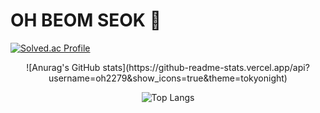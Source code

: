 # OH BEOM SEOK 🌱
 
[![Solved.ac Profile](http://mazassumnida.wtf/api/v2/generate_badge?boj=oh2279)](https://solved.ac/oh2279/)

<div align="center">
![Anurag's GitHub stats](https://github-readme-stats.vercel.app/api?username=oh2279&show_icons=true&theme=tokyonight)
 
![Top Langs](https://github-readme-stats.vercel.app/api/top-langs/?username=oh2279&layout=compact&theme=tokyonight)

<!--
**oh2279/oh2279** is a ✨ _special_ ✨ repository because its `README.md` (this file) appears on your GitHub profile.

Here are some ideas to get you started:

- 🔭 I’m currently working on ...
- 🌱 I’m currently learning ...
- 👯 I’m looking to collaborate on ...
- 🤔 I’m looking for help with ...
- 💬 Ask me about ...
- 📫 How to reach me: ...
- 😄 Pronouns: ...
- ⚡ Fun fact: ...
-->
</div>
